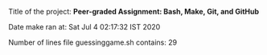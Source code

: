 Title of the project: __Peer-graded Assignment: Bash, Make, Git, and GitHub__

Date make ran at:
Sat Jul  4 02:17:32 IST 2020

Number of lines file guessinggame.sh contains:
      29

